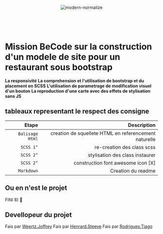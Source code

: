 
<p align="center">
  <img src="./Exercice 2/assets/img/smalllogo.png" title="hover text" alt="modern-normalize" border=0 width=auto height=auto align=center>
  </p>
<br>
<br>
<br>



# Mission BeCode sur la construction d'un modele de site pour un restaurant sous bootstrap

**La responsivité**
**La comprehension et l'utilisation de bootstrap et du placement en SCSS**
**L'utilisation de parametrage de modification visuel d'un bouton**
**La reproduction d'une carte avec des effets de stylisation sans JS**



## tableaux representant le respect des consigne 
| Etape | Description |
| ------:| -----------:|
| `Balisage Html`  | creation de squellete HTML en referencement naturelle |
| `SCSS 1°` | re-creation des class scss |
| `SCSS 2°`    |  stylisation des class instaurer|
| `SCSS 2°`    |  construction font awesome icon [X] |
| `Markdown`    |  Creation du readme|



## Ou en n'est le projet
 FINI 8) :100:


## Devellopeur du projet

Fais par [Weertz.Joffrey](https://github.com/jSUNSH1NEw "jSUNSH1NEw")
Fais par [Henrard.Steeve](https://github.com/jSUNSH1NEw "Rodrigues Tiago")
Fais par [Rodrigues.Tiago](https://github.com/jSUNSH1NEw "Steeve1301")


